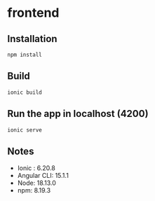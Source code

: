
# frontend

## Installation

```
npm install
```

## Build

```
ionic build
```

## Run the app in localhost (4200)

```
ionic serve
```

## Notes
- Ionic : 6.20.8
- Angular CLI: 15.1.1
- Node: 18.13.0
- npm: 8.19.3